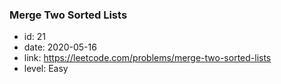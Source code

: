 ### Merge Two Sorted Lists

* id: 21
* date: 2020-05-16
* link: https://leetcode.com/problems/merge-two-sorted-lists
* level: Easy
